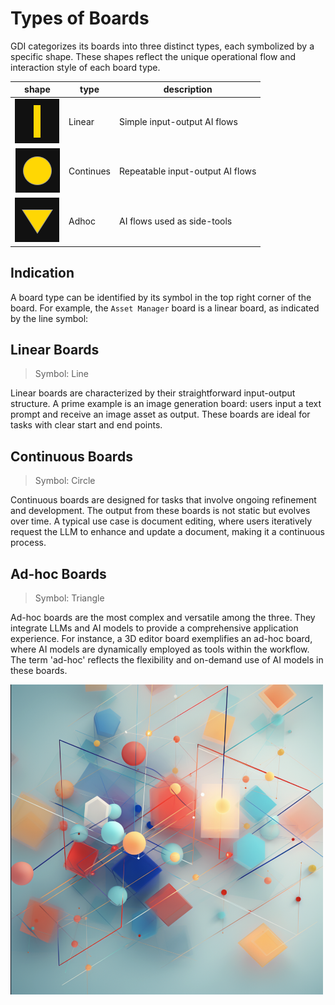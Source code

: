 # Types of Boards

GDI categorizes its boards into three distinct types, each symbolized by a specific shape. These shapes reflect the unique operational flow and interaction style of each board type.

| shape                       | type      | description                      |
| --------------------------- | --------- | -------------------------------- |
| ![shape-line][line]         | Linear    | Simple input-output AI flows     |
| ![shape-circle][circle]     | Continues | Repeatable input-output AI flows |
| ![shape-triangle][triangle] | Adhoc     | AI flows used as side-tools      |

[line]: https://raw.githubusercontent.com/dht/gdi-assets/main/images/docs/shape-line.png
[circle]: https://raw.githubusercontent.com/dht/gdi-assets/main/images/docs/shape-circle.png
[triangle]: https://raw.githubusercontent.com/dht/gdi-assets/main/images/docs/shape-triangle.png

## Indication

A board type can be identified by its symbol in the top right corner of the board. For example, the `Asset Manager` board is a linear board, as indicated by the line symbol:

## Linear Boards

> Symbol: Line

Linear boards are characterized by their straightforward input-output structure. A prime example is an image generation board: users input a text prompt and receive an image asset as output. These boards are ideal for tasks with clear start and end points.

## Continuous Boards

> Symbol: Circle

Continuous boards are designed for tasks that involve ongoing refinement and development. The output from these boards is not static but evolves over time. A typical use case is document editing, where users iteratively request the LLM to enhance and update a document, making it a continuous process.

## Ad-hoc Boards

> Symbol: Triangle

Ad-hoc boards are the most complex and versatile among the three. They integrate LLMs and AI models to provide a comprehensive application experience. For instance, a 3D editor board exemplifies an ad-hoc board, where AI models are dynamically employed as tools within the workflow. The term 'ad-hoc' reflects the flexibility and on-demand use of AI models in these boards.

<img src="https://raw.githubusercontent.com/dht/gdi-assets/main/images/docs/3.png" width="500"/>
